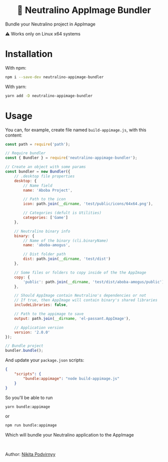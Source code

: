 <h1 align="center">🚀 Neutralino AppImage Bundler</h1>

Bundle your Neutralino project in AppImage

⚠️ Works only on Linux x64 systems

# Installation

With npm:

```sh
npm i --save-dev neutralino-appimage-bundler
```

With yarn:

```sh
yarn add -D neutralino-appimage-bundler
```

# Usage

You can, for example, create file named `build-appimage.js`, with this content:

```js
const path = require('path');

// Require bundler
const { Bundler } = require('neutralino-appimage-bundler');

// Create an object with some params
const bundler = new Bundler({
    // .desktop file properties
    desktop: {
        // Name field
        name: 'Aboba Project',

        // Path to the icon
        icon: path.join(__dirname, 'test/public/icons/64x64.png'),

        // Categories (defult is Utilities)
        categories: ['Game']
    },

    // Neutralino binary info
    binary: {
        // Name of the binary (cli.binaryName)
        name: 'aboba-amogus',

        // Dist folder path
        dist: path.join(__dirname, 'test/dist')
    },

    // Some files or folders to copy inside of the the AppImage
    copy: {
        'public': path.join(__dirname, 'test/dist/aboba-amogus/public')
    },

    // Should AppImage contain Neutralino's dependencies or not
    // If true, then AppImage will contain binary's shared libraries
    includeLibraries: false,

    // Path to the appimage to save
    output: path.join(__dirname, 'el-passant.AppImage'),

    // Application version
    version: '2.0.0'
});

// Bundle project
bundler.bundle();
```

And update your `package.json` scripts:

```json
{
    "scripts": {
        "bundle:appimage": "node build-appimage.js"
    }
}
```

So you'll be able to run

```sh
yarn bundle:appimage
```

or

```sh
npm run bundle:appimage
```

Which will bundle your Neutralino application to the AppImage

<br>

Author: [Nikita Podvirnyy](https://vk.com/technomindlp)
